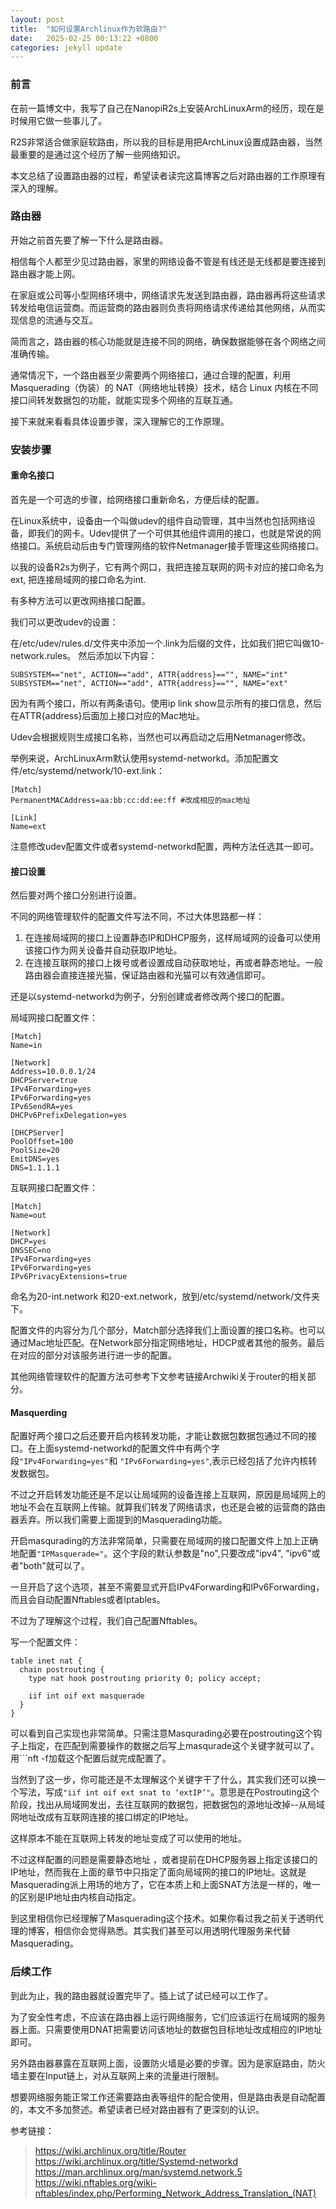 ```yaml
---
layout: post
title:  "如何设置Archlinux作为软路由?"
date:   2025-02-25 00:13:22 +0800
categories: jekyll update
---
```


### 前言

在前一篇博文中，我写了自己在NanopiR2s上安装ArchLinuxArm的经历，现在是时候用它做一些事儿了。

R2S非常适合做家庭软路由，所以我的目标是用把ArchLinux设置成路由器，当然最重要的是通过这个经历了解一些网络知识。

本文总结了设置路由器的过程，希望读者读完这篇博客之后对路由器的工作原理有深入的理解。

### 路由器

开始之前首先要了解一下什么是路由器。

相信每个人都至少见过路由器，家里的网络设备不管是有线还是无线都是要连接到路由器才能上网。

在家庭或公司等小型网络环境中，网络请求先发送到路由器，路由器再将这些请求转发给电信运营商。而运营商的路由器则负责将网络请求传递给其他网络，从而实现信息的流通与交互。

简而言之，路由器的核心功能就是连接不同的网络，确保数据能够在各个网络之间准确传输。

通常情况下，一个路由器至少需要两个网络接口，通过合理的配置，利用 Masquerading（伪装）的 NAT（网络地址转换）技术，结合 Linux 内核在不同接口间转发数据包的功能，就能实现多个网络的互联互通。

接下来就来看看具体设置步骤，深入理解它的工作原理。

### 安装步骤


#### 重命名接口
首先是一个可选的步骤，给网络接口重新命名，方便后续的配置。

在Linux系统中，设备由一个叫做udev的组件自动管理，其中当然也包括网络设备，即我们的网卡。Udev提供了一个可供其他组件调用的接口，也就是常说的网络接口。系统启动后由专门管理网络的软件Netmanager接手管理这些网络接口。 

以我的设备R2s为例子，它有两个网口，我把连接互联网的网卡对应的接口命名为ext, 把连接局域网的接口命名为int.

有多种方法可以更改网络接口配置。

我们可以更改udev的设置：

在/etc/udev/rules.d/文件夹中添加一个.link为后缀的文件，比如我们把它叫做10-network.rules。
然后添加以下内容：

```
SUBSYSTEM=="net", ACTION=="add", ATTR{address}=="", NAME="int"
SUBSYSTEM=="net", ACTION=="add", ATTR{address}=="", NAME="ext"
```
因为有两个接口，所以有两条语句。使用ip link show显示所有的接口信息，然后在ATTR{address}后面加上接口对应的Mac地址。

Udev会根据规则生成接口名称，当然也可以再启动之后用Netmanager修改。

举例来说，ArchLinuxArm默认使用systemd-networkd。添加配置文件/etc/systemd/network/10-ext.link：

```
[Match]
PermanentMACAddress=aa:bb:cc:dd:ee:ff #改成相应的mac地址

[Link]
Name=ext
```

注意修改udev配置文件或者systemd-networkd配置，两种方法任选其一即可。

#### 接口设置

然后要对两个接口分别进行设置。

不同的网络管理软件的配置文件写法不同，不过大体思路都一样：
1. 在连接局域网的接口上设置静态IP和DHCP服务，这样局域网的设备可以使用该接口作为网关设备并自动获取IP地址。   
2. 在连接互联网的接口上拨号或者设置成自动获取地址，再或者静态地址。一般路由器会直接连接光猫，保证路由器和光猫可以有效通信即可。  

还是以systemd-networkd为例子，分别创建或者修改两个接口的配置。

局域网接口配置文件：
```
[Match]
Name=in

[Network]
Address=10.0.0.1/24
DHCPServer=true
IPv4Forwarding=yes
IPv6Forwarding=yes
IPv6SendRA=yes
DHCPv6PrefixDelegation=yes

[DHCPServer]
PoolOffset=100
PoolSize=20
EmitDNS=yes
DNS=1.1.1.1
```
互联网接口配置文件：
```
[Match]
Name=out

[Network]
DHCP=yes
DNSSEC=no
IPv4Forwarding=yes
IPv6Forwarding=yes
IPv6PrivacyExtensions=true
```
命名为20-int.network 和20-ext.network，放到/etc/systemd/network/文件夹下。

配置文件的内容分为几个部分，Match部分选择我们上面设置的接口名称。也可以通过Mac地址匹配。在Network部分指定网络地址，HDCP或者其他的服务。最后在对应的部分对该服务进行进一步的配置。

其他网络管理软件的配置方法可参考下文参考链接Archwiki关于router的相关部分。

#### Masquerding

配置好两个接口之后还要开启内核转发功能，才能让数据包数据包通过不同的接口。在上面systemd-networkd的配置文件中有两个字段```"IPv4Forwarding=yes"```和 ```"IPv6Forwarding=yes"```,表示已经包括了允许内核转发数据包。

不过之开启转发功能还是不足以让局域网的设备连接上互联网，原因是局域网上的地址不会在互联网上传输。就算我们转发了网络请求，也还是会被的运营商的路由器丢弃。所以我们需要上面提到的Masquerading功能。

开启masqurading的方法非常简单，只需要在局域网的接口配置文件上加上正确地配置```"IPMasquerade="```。这个字段的默认参数是"no",只要改成"ipv4", "ipv6"或者"both"就可以了。

一旦开启了这个选项，甚至不需要显式开启IPv4Forwarding和IPv6Forwarding，而且会自动配置Nftables或者Iptables。

不过为了理解这个过程，我们自己配置Nftables。

写一个配置文件：
```
table inet nat {
  chain postrouting {
    type nat hook postrouting priority 0; policy accept;

    iif int oif ext masquerade
  }
}
```
可以看到自己实现也非常简单。只需注意Masqurading必要在postrouting这个钩子上指定，在匹配到需要操作的数据之后写上masqurade这个关键字就可以了。用```nft -f加载这个配置后就完成配置了。

当然到了这一步，你可能还是不太理解这个关键字干了什么，其实我们还可以换一个写法，写成```"iif int oif ext snat to ‘extIP’"```。意思是在Postrouting这个阶段，找出从局域网发出，去往互联网的数据包，把数据包的源地址改掉--从局域网地址改成有互联网连接的接口绑定的IP地址。

这样原本不能在互联网上转发的地址变成了可以使用的地址。

不过这样配置的问题是需要静态地址 ，或者提前在DHCP服务器上指定该接口的IP地址，然而我在上面的章节中只指定了面向局域网的接口的IP地址。这就是Masquerading派上用场的地方了，它在本质上和上面SNAT方法是一样的，唯一的区别是IP地址由内核自动指定。

到这里相信你已经理解了Masquerading这个技术。如果你看过我之前关于透明代理的博客，相信你会觉得熟悉。其实我们甚至可以用透明代理服务来代替Masquerading。

### 后续工作

到此为止，我的路由器就设置完毕了。插上试了试已经可以工作了。

为了安全性考虑，不应该在路由器上运行网络服务，它们应该运行在局域网的服务器上面。只需要使用DNAT把需要访问该地址的数据包目标地址改成相应的IP地址即可。

另外路由器暴露在互联网上面，设置防火墙是必要的步骤。因为是家庭路由，防火墙主要在Input链上，对从互联网上来的流量进行限制。

想要网络服务能正常工作还需要路由表等组件的配合使用，但是路由表是自动配置的，本文不多加赘述。希望读者已经对路由器有了更深刻的认识。



参考链接：
 > <https://wiki.archlinux.org/title/Router>  
 > <https://wiki.archlinux.org/title/Systemd-networkd>  
 > <https://man.archlinux.org/man/systemd.network.5>  
 > <https://wiki.nftables.org/wiki-nftables/index.php/Performing_Network_Address_Translation_(NAT)>  